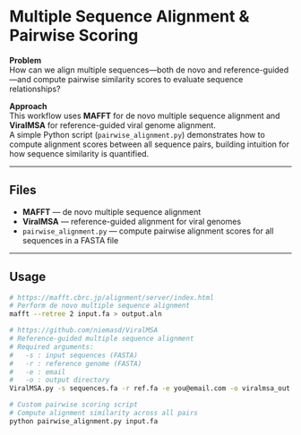 # Multiple Sequence Alignment & Pairwise Scoring

**Problem**  
How can we align multiple sequences—both de novo and reference-guided—and compute pairwise similarity scores to evaluate sequence relationships?

**Approach**  
This workflow uses **MAFFT** for de novo multiple sequence alignment and **ViralMSA** for reference-guided viral genome alignment.  
A simple Python script (`pairwise_alignment.py`) demonstrates how to compute alignment scores between all sequence pairs, building intuition for how sequence similarity is quantified.

---

## Files
- **MAFFT** — de novo multiple sequence alignment  
- **ViralMSA** — reference-guided alignment for viral genomes  
- `pairwise_alignment.py` — compute pairwise alignment scores for all sequences in a FASTA file  

---

## Usage

```bash
# https://mafft.cbrc.jp/alignment/server/index.html
# Perform de novo multiple sequence alignment
mafft --retree 2 input.fa > output.aln

# https://github.com/niemasd/ViralMSA
# Reference-guided multiple sequence alignment
# Required arguments:
#   -s : input sequences (FASTA)
#   -r : reference genome (FASTA)
#   -e : email
#   -o : output directory
ViralMSA.py -s sequences.fa -r ref.fa -e you@email.com -o viralmsa_out

# Custom pairwise scoring script
# Compute alignment similarity across all pairs
python pairwise_alignment.py input.fa
